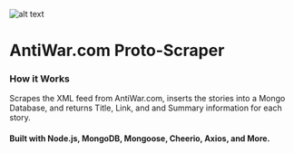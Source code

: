 ![alt text](https://dgxhtav2e25a8.cloudfront.net/antiwar_logo.gif "AntiWar.com Logo")


# AntiWar.com Proto-Scraper

### How it Works
Scrapes the XML feed from AntiWar.com,
inserts the stories into a Mongo Database, and returns Title, Link, and and Summary information for each story.

#### Built with Node.js, MongoDB, Mongoose, Cheerio, Axios, and More. 